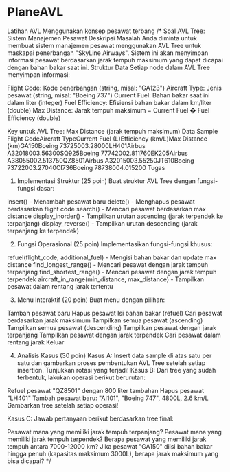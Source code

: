 # PlaneAVL
Latihan AVL Menggunakan konsep pesawat terbang
/*
	Soal AVL Tree: Sistem Manajemen Pesawat
Deskripsi Masalah
Anda diminta untuk membuat sistem manajemen pesawat menggunakan AVL Tree untuk maskapai penerbangan "SkyLine Airways". Sistem ini akan menyimpan informasi pesawat berdasarkan jarak tempuh maksimum yang dapat dicapai dengan bahan bakar saat ini.
Struktur Data
Setiap node dalam AVL Tree menyimpan informasi:

Flight Code: Kode penerbangan (string, misal: "GA123")
Aircraft Type: Jenis pesawat (string, misal: "Boeing 737")
Current Fuel: Bahan bakar saat ini dalam liter (integer)
Fuel Efficiency: Efisiensi bahan bakar dalam km/liter (double)
Max Distance: Jarak tempuh maksimum = Current Fuel � Fuel Efficiency (double)

Key untuk AVL Tree: Max Distance (jarak tempuh maksimum)
Data Sample
Flight CodeAircraft TypeCurrent Fuel (L)Efficiency (km/L)Max Distance (km)GA150Boeing 73725003.28000LH401Airbus A32018003.56300SQ925Boeing 77742002.811760EK205Airbus A38055002.513750QZ8501Airbus A32015003.55250JT610Boeing 73722003.27040CI736Boeing 78738004.015200
Tugas
1. Implementasi Struktur (25 poin)
Buat struktur AVL Tree dengan fungsi-fungsi dasar:

insert() - Menambah pesawat baru
delete() - Menghapus pesawat berdasarkan flight code
search() - Mencari pesawat berdasarkan max distance
display_inorder() - Tampilkan urutan ascending (jarak terpendek ke terpanjang)
display_reverse() - Tampilkan urutan descending (jarak terpanjang ke terpendek)

2. Fungsi Operasional (25 poin)
Implementasikan fungsi-fungsi khusus:

refuel(flight_code, additional_fuel) - Mengisi bahan bakar dan update max distance
find_longest_range() - Mencari pesawat dengan jarak tempuh terpanjang
find_shortest_range() - Mencari pesawat dengan jarak tempuh terpendek
aircraft_in_range(min_distance, max_distance) - Tampilkan pesawat dalam rentang jarak tertentu

3. Menu Interaktif (20 poin)
Buat menu dengan pilihan:

Tambah pesawat baru
Hapus pesawat
Isi bahan bakar (refuel)
Cari pesawat berdasarkan jarak maksimum
Tampilkan semua pesawat (ascending)
Tampilkan semua pesawat (descending)
Tampilkan pesawat dengan jarak terpanjang
Tampilkan pesawat dengan jarak terpendek
Cari pesawat dalam rentang jarak
Keluar

4. Analisis Kasus (30 poin)
Kasus A: Insert data sample di atas satu per satu dan gambarkan proses pembentukan AVL Tree setelah setiap insertion. Tunjukkan rotasi yang terjadi!
Kasus B: Dari tree yang sudah terbentuk, lakukan operasi berikut berurutan:

Refuel pesawat "QZ8501" dengan 800 liter tambahan
Hapus pesawat "LH401"
Tambah pesawat baru: "AI101", "Boeing 747", 4800L, 2.6 km/L
Gambarkan tree setelah setiap operasi!

Kasus C: Jawab pertanyaan berikut berdasarkan tree final:

Pesawat mana yang memiliki jarak tempuh terpanjang?
Pesawat mana yang memiliki jarak tempuh terpendek?
Berapa pesawat yang memiliki jarak tempuh antara 7000-12000 km?
Jika pesawat "GA150" diisi bahan bakar hingga penuh (kapasitas maksimum 3000L), berapa jarak maksimum yang bisa dicapai?
*/
